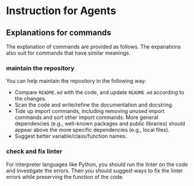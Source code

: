 # Instruction for Agents

## Explanations for commands

The explanation of commands are provided as follows. The expanations also suit for commands that have similar meanings.

### maintain the repository
You can help maintain the repository in the following way:
- Compare `README.md` with the code, and update `README.md` according to the changes.
- Scan the code and write/refine the documentation and docstring.
- Tide up import commands, including removing unused import commands and sort other import commands. More general dependencies (e.g., well-known packages and public libraries) should appear above the more specific dependencies (e.g., local files).
- Suggest better variable/class/function names.

### check and fix linter
For interpreter languages like Python, you should run the linter on the code and investigate the errors. Then you should suggest ways to fix the linter errors while preserving the function of the code.